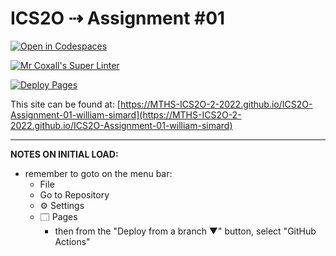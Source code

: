 # ICS2O ⇢ Assignment #01

[![Open in Codespaces](https://classroom.github.com/assets/launch-codespace-f4981d0f882b2a3f0472912d15f9806d57e124e0fc890972558857b51b24a6f9.svg)](https://classroom.github.com/open-in-codespaces?assignment_repo_id=10296713)

[![Mr Coxall's Super Linter](https://github.com/MTHS-ICS2O-2-2022/ICS2O-Assignment-01-william-simard/workflows/Mr%20Coxall's%20Super%20Linter/badge.svg)](https://github.com/MTHS-ICS2O-2-2022/ICS2O-Assignment-01-william-simard/actions)

[![Deploy Pages](https://github.com/MTHS-ICS2O-2-2022/ICS2O-Assignment-01-william-simard/workflows/Deploy%20Pages/badge.svg)](https://github.com/MTHS-ICS2O-2-2022/ICS2O-Assignment-01-william-simard/actions)

This site can be found at: [https://MTHS-ICS2O-2-2022.github.io/ICS2O-Assignment-01-william-simard](https://MTHS-ICS2O-2-2022.github.io/ICS2O-Assignment-01-william-simard)

---

**NOTES ON INITIAL LOAD:**
- remember to goto on the menu bar:
  - File
  - Go to Repository
  - ⚙ Settings
  - 🗔 Pages
    - then from the "Deploy from a branch ▼" button, select "GitHub Actions"
